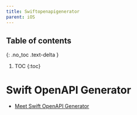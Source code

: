 ```yaml
---
title: Swiftopenapigenerator
parent: iOS
---
```


## Table of contents
{: .no_toc .text-delta }

1. TOC
{:toc}

<!--- Everything above this is generated --->

#  Swift OpenAPI Generator

- [Meet Swift OpenAPI Generator](https://developer.apple.com/videos/play/wwdc2023/10171/)
